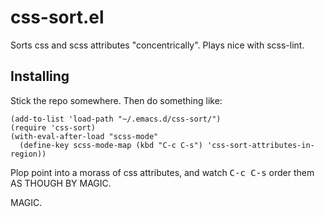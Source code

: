 css-sort.el
===========

Sorts css and scss attributes "concentrically". Plays nice with scss-lint.

## Installing

Stick the repo somewhere. Then do something like: 

```
(add-to-list 'load-path "~/.emacs.d/css-sort/")
(require 'css-sort)
(with-eval-after-load "scss-mode"
  (define-key scss-mode-map (kbd "C-c C-s") 'css-sort-attributes-in-region))
```

Plop point into a morass of css attributes, and watch <kbd>C-c C-s</kbd> order them AS THOUGH BY MAGIC.

MAGIC.
